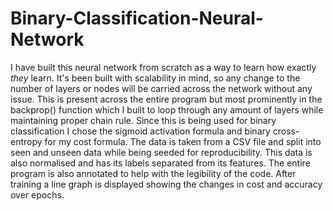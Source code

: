 # Binary-Classification-Neural-Network
I have built this neural network from scratch as a way to learn how exactly *they* learn. It's been built with scalability in mind, so any change to the number of layers or nodes will be carried across the network without any issue. This is present across the entire program but most prominently in the backprop() function which I built to loop through any amount of layers while maintaining proper chain rule. Since this is being used for binary classification I chose the sigmoid activation formula and binary cross-entropy for my cost formula.
The data is taken from a CSV file and split into seen and unseen data while being seeded for reproducibility. This data is also normalised and has its labels separated from its features. The entire program is also annotated to help with the legibility of the code. After training a line graph is displayed showing the changes in cost and accuracy over epochs.
